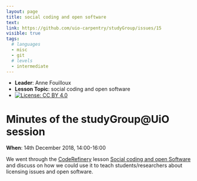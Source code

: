 ```yaml
---
layout: page
title: social coding and open software
text: 
link: https://github.com/uio-carpentry/studyGroup/issues/15
visible: true
tags:
  # languages
  - misc
  - git
  # levels
  - intermediate
---
```


<!-- change visible to true if you want it on the site -->
<!-- remove any tags listed above that are not relevant -->

 - **Leader**: Anne Fouilloux
 - **Lesson Topic**:  social coding and open software
 - [![License: CC BY 4.0](https://img.shields.io/badge/License-CC%20BY%204.0-lightgrey.svg)](https://creativecommons.org/licenses/by/4.0/)


# Minutes of the studyGroup@UiO session

**When**: 14th December 2018, 14:00-16:00

We went through the [CodeRefinery](https://coderefinery.org) lesson [Social coding and open Software](https://cicero.xyz/v3/remark/0.14.0/github.com/coderefinery/social-coding/master/talk.md/#1) and discuss on how we could use it to teach students/researchers about licensing issues and open software.


